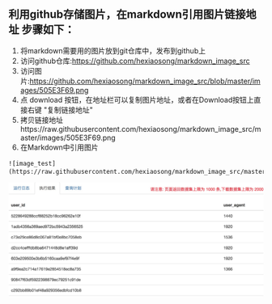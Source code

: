 ## 利用github存储图片，在markdown引用图片链接地址 步骤如下：
1. 将markdown需要用的图片放到git仓库中，发布到github上
2. 访问github仓库:https://github.com/hexiaosong/markdown_image_src
3. 访问图片:https://github.com/hexiaosong/markdown_image_src/blob/master/images/505E3F69.png
4. 点 download 按钮，在地址栏可以复制图片地址，或者在Download按钮上直接右键 "复制链接地址"
5. 拷贝链接地址https://raw.githubusercontent.com/hexiaosong/markdown_image_src/master/images/505E3F69.png
6. 在Markdown中引用图片
```
![image_test](https://raw.githubusercontent.com/hexiaosong/markdown_image_src/master/images/505E3F69.png)
```
![image_test](https://raw.githubusercontent.com/hexiaosong/markdown_image_src/master/images/505E3F69.png)